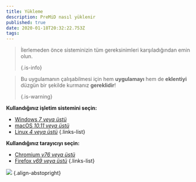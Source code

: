 ```yaml
---
title: Yükleme
description: PreMiD nasıl yüklenir
published: true
date: 2020-01-18T20:32:22.753Z
tags:
---
```


> İlerlemeden önce sisteminizin tüm gereksinimleri karşıladığından emin olun. 
> 
> {.is-info}

> Bu uygulamanın çalışabilmesi için hem **uygulamayı** hem de **eklentiyi** düzgün bir şekilde kurmanız **gereklidir**! 
> 
> {.is-warning}

**Kullandığınız işletim sistemini seçin:**
- [Windows *7 veya üstü*](/install/windows)
- [macOS *10.11 veya üstü*](/install/macos)
- [Linux *4 veya üstü*](/install/linux)
{.links-list}

**Kullandığınız tarayıcıyı seçin:**
- [Chromium *v76 veya üstü*](/install/chromium)
- [Firefox *v69 veya üstü*](/install/firefox)
{.links-list}

![](https://a.icons8.com/ajlQdsfa/FZhYWV/svg.svg) {.align-abstopright}